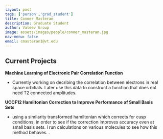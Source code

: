 ```yaml
---
layout: post 
tags: ['person','grad_student']
title: Conner Masteran 
description: Graduate Student 
author: Valeev Group 
image: assets/images/people/conner_masteran.jpg
nav-menu: false 
email: cmasteran1@vt.edu
---
```


## Current Projects

**Machine Learning of Electronic Pair Correlation Function**

- Currently working on decribing the correlation between electrons in real space orbitials. Later use this data to construct a function that does not need T2 connected amplitudes.

**UCCF12 Hamiltonian Correction to Improve Performance of Small Basis Sets**

- using a similarity transformed hamiltonian which corrects for cusp conditions, in order to see if the correction improves accuracy even at small basis sets. I run calculations on various molecules to see how this method behaves. .

